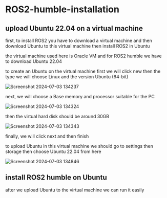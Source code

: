 # ROS2-humble-installation

## upload Ubuntu 22.04 on a virtual machine


first, to install ROS2 you have to download a virtual machine and then download Ubuntu to this virtual machine then install ROS2 in Ubuntu

the virtual machine used here is Oracle VM and for ROS2 humble we have to download Ubuntu 22.04

to create an Ubuntu on the virtual machine first we will click new then the type we will choose Linux and the version Ubuntu (64-bit)

![Screenshot 2024-07-03 134237](https://github.com/FaisalBaqutyan/ROS2-humble-installation/assets/174335196/d1420119-6c2b-495b-aa28-82afde929861)

next, we will choose a Base memory and processor suitable for the PC

![Screenshot 2024-07-03 134324](https://github.com/FaisalBaqutyan/ROS2-humble-installation/assets/174335196/ca53f66d-5b04-4f3b-a7bb-df7395eaba5c)

then the virtual hard disk should be around 30GB 

![Screenshot 2024-07-03 134343](https://github.com/FaisalBaqutyan/ROS2-humble-installation/assets/174335196/cb11d047-987d-490a-a7dd-0c977fad0ff9)

finally, we will click next and then finish 

to upload Ubuntu in this virtual machine we should go to settings then storage then choose Ubuntu 22.04 from here

![Screenshot 2024-07-03 134846](https://github.com/FaisalBaqutyan/ROS2-humble-installation/assets/174335196/c1b91386-91e8-4ab2-a34f-82882a1b3b43)


## install ROS2 humble on Ubuntu

after we upload Ubuntu to the virtual machine we can run it easily  

